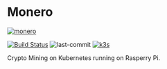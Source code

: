 # Monero

[![monero](https://upload.wikimedia.org/wikipedia/commons/thumb/2/2d/Monero-Logo.svg/252px-Monero-Logo.svg.png)](https://en.wikipedia.org/wiki/Monero)

[![Build Status](https://jenkins.tino.sh/buildStatus/icon?job=monero%2Fmaster)](https://jenkins.tino.sh/job/monero/job/master/)
![last-commit](https://img.shields.io/github/last-commit/tinoschroeter/monero.svg?style=flat)
[![k3s](https://img.shields.io/badge/run%20on%20-Raspberry%20Pi-red)](https://github.com/tinoschroeter/k8s.homelab)

Crypto Mining on Kubernetes running on Rasperry Pi.


